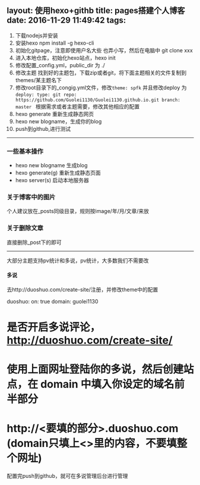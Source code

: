 layout: 使用hexo+githb
title: pages搭建个人博客
date: 2016-11-29 11:49:42
tags:
---


1. 下载nodejs并安装
2. 安装hexo npm install -g hexo-cli
3. 初始化gitpage，注意即使用户名大些 也弄小写，然后在电脑中 git clone xxx
4. 进入本地仓库，初始化hexo站点，hexo init
5. 修改配置_config.yml，public_dir 为 ./
6. 修改主题 找到好的主题包，下载zip或者git，将下面主题相关的文件复制到themes/某主题名下
7. 修改root目录下的_congig.yml文件，修改```theme: spfk``` 并且修改deploy 为 ```deploy:
  type: git
  repo: https://github.com/Guolei1130/Guolei1130.github.io.git
  branch: master ```
根据需求或者主题需要，修改其他相应的配置
8. hexo generate 重新生成静态网页
9. hexo new blogname，生成你的blog
10. push到github,进行测试

_ _ _

### 一些基本操作

* hexo new blogname 生成blog
* hexo generate(g)  重新生成静态页面
* hexo server(s)  启动本地服务器

### 关于博客中的图片

个人建议放在_posts同级目录，规则按image/年/月/文章/来放

### 关于删除文章

直接删除_post下的即可

___ 

大部分主题支持pv统计和多说，pv统计，大多数我们不需要改

#### 多说

去http://duoshuo.com/create-site/注册，并修改theme中的配置

>
duoshuo: 
  on: true
  domain: guolei1130
  # 是否开启多说评论，http://duoshuo.com/create-site/
  # 使用上面网址登陆你的多说，然后创建站点，在 domain 中填入你设定的域名前半部分
  # http://<要填的部分>.duoshuo.com (domain只填上<>里的内容，不要填整个网址)
  

配置完push到github，就可在多说管理后台进行管理
